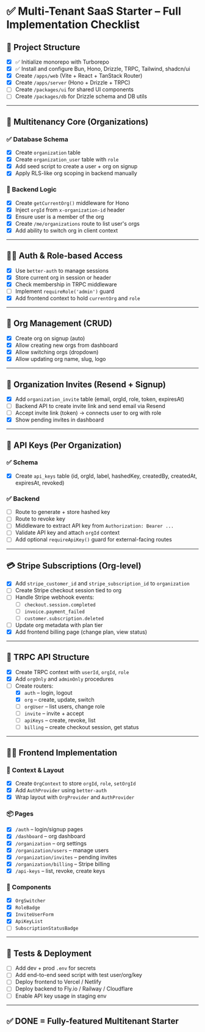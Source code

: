 # ✅ Multi-Tenant SaaS Starter – Full Implementation Checklist

## 📁 Project Structure

- [x] ✅ Initialize monorepo with Turborepo
- [x] ✅ Install and configure Bun, Hono, Drizzle, TRPC, Tailwind, shadcn/ui
- [x] Create `/apps/web` (Vite + React + TanStack Router)
- [x] Create `/apps/server` (Hono + Drizzle + TRPC)
- [ ] Create `/packages/ui` for shared UI components
- [ ] Create `/packages/db` for Drizzle schema and DB utils

---

## 🏢 Multitenancy Core (Organizations)

### ✅ Database Schema

- [x] Create `organization` table
- [x] Create `organization_user` table with `role`
- [x] Add seed script to create a user + org on signup
- [x] Apply RLS-like org scoping in backend manually

### 🧠 Backend Logic

- [x] Create `getCurrentOrg()` middleware for Hono
- [x] Inject `orgId` from `x-organization-id` header
- [x] Ensure user is a member of the org
- [x] Create `/me/organizations` route to list user's orgs
- [x] Add ability to switch org in client context

---

## 🧑‍💻 Auth & Role-based Access

- [x] Use `better-auth` to manage sessions
- [x] Store current org in session or header
- [x] Check membership in TRPC middleware
- [ ] Implement `requireRole('admin')` guard
- [x] Add frontend context to hold `currentOrg` and `role`

---

## 🧪 Org Management (CRUD)

- [x] Create org on signup (auto)
- [x] Allow creating new orgs from dashboard
- [x] Allow switching orgs (dropdown)
- [x] Allow updating org name, slug, logo

---

## 📨 Organization Invites (Resend + Signup)

- [x] Add `organization_invite` table (email, orgId, role, token, expiresAt)
- [ ] Backend API to create invite link and send email via Resend
- [ ] Accept invite link (token) → connects user to org with role
- [x] Show pending invites in dashboard

---

## 🔑 API Keys (Per Organization)

### ✅ Schema

- [x] Create `api_keys` table (id, orgId, label, hashedKey, createdBy, createdAt, expiresAt, revoked)

### ✅ Backend

- [ ] Route to generate + store hashed key
- [ ] Route to revoke key
- [ ] Middleware to extract API key from `Authorization: Bearer ...`
- [ ] Validate API key and attach `orgId` context
- [ ] Add optional `requireApiKey()` guard for external-facing routes

---

## 💳 Stripe Subscriptions (Org-level)

- [x] Add `stripe_customer_id` and `stripe_subscription_id` to `organization`
- [ ] Create Stripe checkout session tied to org
- [ ] Handle Stripe webhook events:
  - [ ] `checkout.session.completed`
  - [ ] `invoice.payment_failed`
  - [ ] `customer.subscription.deleted`
- [ ] Update org metadata with plan tier
- [x] Add frontend billing page (change plan, view status)

---

## 🧩 TRPC API Structure

- [x] Create TRPC context with `userId`, `orgId`, `role`
- [x] Add `orgOnly` and `adminOnly` procedures
- [ ] Create routers:
  - [x] `auth` – login, logout
  - [x] `org` – create, update, switch
  - [ ] `orgUser` – list users, change role
  - [ ] `invite` – invite + accept
  - [ ] `apiKeys` – create, revoke, list
  - [ ] `billing` – create checkout session, get status

---

## 🧑‍🎨 Frontend Implementation

### 🧠 Context & Layout

- [x] Create `OrgContext` to store `orgId`, `role`, `setOrgId`
- [x] Add `AuthProvider` using `better-auth`
- [x] Wrap layout with `OrgProvider` and `AuthProvider`

### 📦 Pages

- [x] `/auth` – login/signup pages
- [x] `/dashboard` – org dashboard
- [x] `/organization` – org settings
- [x] `/organization/users` – manage users
- [x] `/organization/invites` – pending invites
- [x] `/organization/billing` – Stripe billing
- [x] `/api-keys` – list, revoke, create keys

### 🧩 Components

- [x] `OrgSwitcher`
- [x] `RoleBadge`
- [x] `InviteUserForm`
- [x] `ApiKeyList`
- [ ] `SubscriptionStatusBadge`

---

## 🧪 Tests & Deployment

- [ ] Add dev + prod `.env` for secrets
- [ ] Add end-to-end seed script with test user/org/key
- [ ] Deploy frontend to Vercel / Netlify
- [ ] Deploy backend to Fly.io / Railway / Cloudflare
- [ ] Enable API key usage in staging env

---

## ✅ DONE = Fully-featured Multitenant Starter
